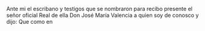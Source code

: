 Ante mi el escribano y testigos que se nombraron para recibo presente el señor oficial Real de ella Don José María Valencia a quien soy de conosco y dijo: Que como en